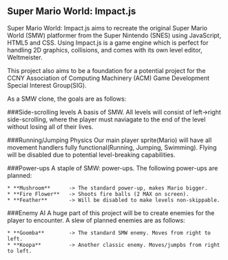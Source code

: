 Super Mario World: Impact.js
----------------------------

Super Mario World: Impact.js aims to recreate the original Super
Mario World (SMW) platformer from the Super Nintendo (SNES) using
JavaScript, HTML5 and CSS. Using Impact.js is a game engine which
is perfect for handling 2D graphics, collisions, and comes with its
own level editor, Weltmeister. 

This project also aims to be a foundation for a potential project 
for the CCNY Association of Computing Machinery (ACM) Game Development
Special Interest Group(SIG). 

As a SMW clone, the goals are as follows:

###Side-scrolling levels
A basis of SMW. All levels will consist of left->right side-scrolling,
where the player must naviagate to the end of the level without losing
all of their lives. 

###Running/Jumping Physics
Our main player sprite(Mario) will have all movement handlers fully
functional(Running, Jumping, Swimming). Flying will be disabled due
to potential level-breaking capabilities. 

###Power-ups
A staple of SMW: power-ups. The following power-ups are planned:

    * **Mushroom**      -> The standard power-up, makes Mario bigger.
    * **Fire Flower**   -> Shoots fire balls (2 MAX on screen). 
    * **Feather**       -> Will be disabled to make levels non-skippable.

###Enemy AI
A huge part of this project will be to create enemies for the player to
encounter. A slew of planned enemies are as follows:

    * **Goomba**        -> The standard SMW enemy. Moves from right to left.
    * **Koopa**         -> Another classic enemy. Moves/jumpbs from right to left.
    
